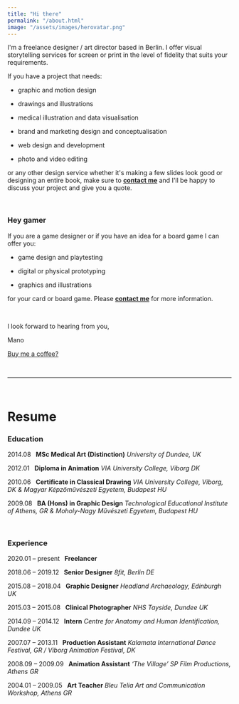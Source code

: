 ```yaml
---
title: "Hi there"
permalink: "/about.html"
image: "/assets/images/herovatar.png"
---
```


I'm a freelance designer / art director based in Berlin. I offer visual storytelling services for screen or print in the level of fidelity that suits your requirements. 

If you have a project that needs:

- graphic and motion design

- drawings and illustrations

- medical illustration and data visualisation

- brand and marketing design and conceptualisation

- web design and development

- photo and video editing

or any other design service whether it's making a few slides look good or designing an entire book, make sure to **[contact me](https://kapazoglou.info/contact.html)** and I'll be happy to discuss your project and give you a quote.

<br>

### Hey gamer
If you are a game designer or if you have an idea for a board game I can offer you:

- game design and playtesting

- digital or physical prototyping 

- graphics and illustrations

for your card or board game. Please **[contact me](https://kapazoglou.info/contact.html)** for more information.

<br>

I look forward to hearing from you,

<i class="fa fa-heart"></i> Mano

<a target="_blank" class="btn btn-warning" href="https://www.buymeacoffee.com/kapazoglou"><i class="fa fa-coffee"></i> Buy me a coffee? </a>

<br>

----

<br>

# Resume

### Education

2014.08  **MSc Medical Art (Distinction)** *University of Dundee, UK*

2012.01  **Diploma in Animation** *VIA University College, Viborg DK*

2010.06  **Certificate in Classical Drawing** *VIA University College, Viborg, DK & Magyar Képzőművészeti Egyetem, Budapest HU*

2009.08  **BA (Hons) in Graphic Design** *Technological Educational Institute of Athens, GR & Moholy-Nagy Művészeti Egyetem, Budapest HU*

<br>

### Experience

2020.01 – present  **Freelancer**

2018.06 – 2019.12  **Senior Designer** *8fit, Berlin DE*

2015.08 – 2018.04  **Graphic Designer** *Headland Archaeology, Edinburgh UK*

2015.03 – 2015.08  **Clinical Photographer** *NHS Tayside, Dundee UK*

2014.09 – 2014.12  **Intern** *Centre for Anatomy and Human Identification, Dundee UK*

2007.07 – 2013.11  **Production Assistant** *Kalamata International Dance Festival, GR / Viborg Animation Festival, DK*

2008.09 – 2009.09  **Animation Assistant** *‘The Village’ SP Film Productions, Athens GR*

2004.01 – 2009.05  **Art Teacher** *Bleu Telia Art and Communication Workshop, Athens GR*